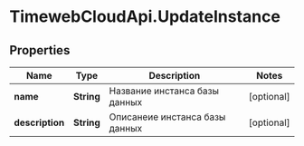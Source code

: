 # TimewebCloudApi.UpdateInstance

## Properties

Name | Type | Description | Notes
------------ | ------------- | ------------- | -------------
**name** | **String** | Название инстанса базы данных | [optional] 
**description** | **String** | Описанеие инстанса базы данных | [optional] 


